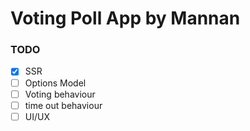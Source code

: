 # Voting Poll App by Mannan

### TODO 

- [x] SSR
- [ ] Options Model
- [ ] Voting behaviour
- [ ] time out behaviour
- [ ] UI/UX